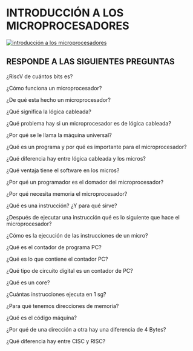 # INTRODUCCIÓN A LOS MICROPROCESADORES

[![introducción a los microprocesadores](http://img.youtube.com/vi/UrEDtPgc9IQ/0.jpg)](http://www.youtube.com/watch?v=UrEDtPgc9IQ "intro micros")


## RESPONDE A LAS SIGUIENTES PREGUNTAS

¿RiscV de cuántos bits es?

¿Cómo funciona un microprocesador?

¿De qué esta hecho un microprocesador?

¿Qué significa la lógica cableada?

¿Qué problema hay si un microprocesador es de lógica cableada?

¿Por qué se le llama la máquina universal?

¿Qué es un programa y por qué es importante para el microprocesador?

¿Qué diferencia hay entre lógica cableada y los micros?

¿Qué ventaja tiene el software en los micros?

¿Por qué un programador es el domador del microprocesador?

¿Por qué necesita memoria el microprocesador?

¿Qué es una instrucción? ¿Y para qué sirve?

¿Después de ejecutar una instrucción qué es lo siguiente que hace el microprocesador?

¿Cómo es la ejecución de las instrucciones de un micro?

¿Qué es el contador de programa PC?

¿Qué es lo que contiene el contador PC?

¿Qué tipo de circuito digital es un contador de PC?

¿Qué es un core?

¿Cuántas instrucciones ejecuta en 1 sg?

¿Para qué tenemos direcciones de memoria?

¿Qué es el código máquina?

¿Por qué de una dirección a otra hay una diferencia de 4 Bytes?

¿Qué diferencia hay entre CISC y RISC?
